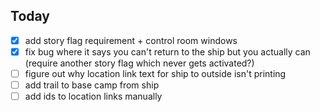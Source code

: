 ## Today
- [X] add story flag requirement + control room windows
- [X] fix bug where it says you can't return to the ship but you actually can (require another story flag which never gets activated?)
- [ ] figure out why location link text for ship to outside isn't printing
- [ ] add trail to base camp from ship
- [ ] add ids to location links manually